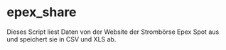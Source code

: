 # epex_share

Dieses Script liest Daten von der Website der Strombörse Epex Spot aus und speichert sie in CSV und XLS ab.

